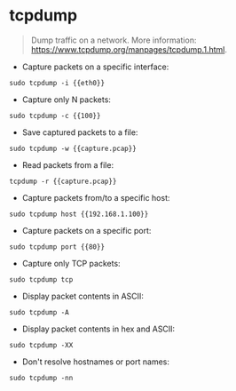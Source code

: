 # tcpdump

> Dump traffic on a network.
> More information: <https://www.tcpdump.org/manpages/tcpdump.1.html>.

- Capture packets on a specific interface:

`sudo tcpdump -i {{eth0}}`

- Capture only N packets:

`sudo tcpdump -c {{100}}`

- Save captured packets to a file:

`sudo tcpdump -w {{capture.pcap}}`

- Read packets from a file:

`tcpdump -r {{capture.pcap}}`

- Capture packets from/to a specific host:

`sudo tcpdump host {{192.168.1.100}}`

- Capture packets on a specific port:

`sudo tcpdump port {{80}}`

- Capture only TCP packets:

`sudo tcpdump tcp`

- Display packet contents in ASCII:

`sudo tcpdump -A`

- Display packet contents in hex and ASCII:

`sudo tcpdump -XX`

- Don't resolve hostnames or port names:

`sudo tcpdump -nn`